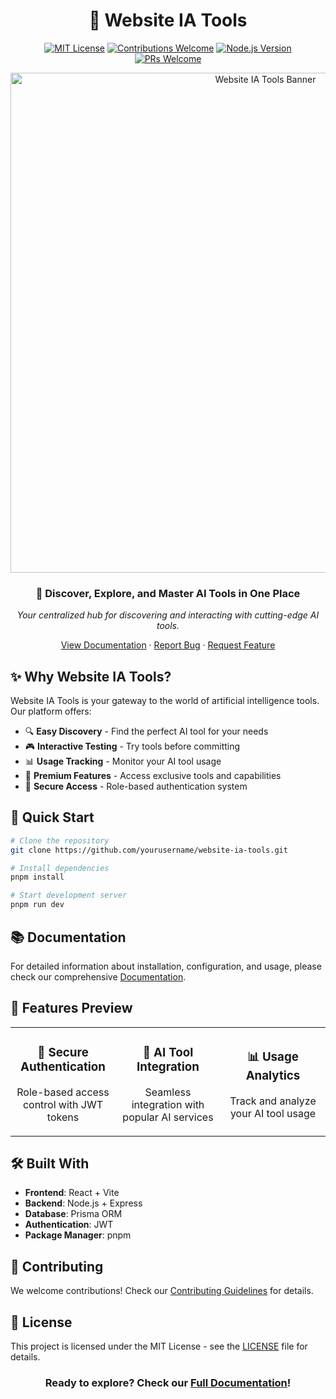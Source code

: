 <div align="center">

# 🚀 Website IA Tools

[![MIT License](https://img.shields.io/badge/License-MIT-green.svg)](https://choosealicense.com/licenses/mit/)
[![Contributions Welcome](https://img.shields.io/badge/contributions-welcome-brightgreen.svg?style=flat)](INSTRUCTIONS.md#-contributing)
[![Node.js Version](https://img.shields.io/badge/node-%3E%3D16-brightgreen)](https://nodejs.org)
[![PRs Welcome](https://img.shields.io/badge/PRs-welcome-brightgreen.svg)](INSTRUCTIONS.md#-contributing)

<a href="INSTRUCTIONS.md">
  <img src="https://github-production-user-asset-6210df.s3.amazonaws.com/17334377/254500419-99678a3e-c7d2-4133-9bf1-7b6bff4a2117.png" alt="Website IA Tools Banner" width="800"/>
</a>

### 🎯 Discover, Explore, and Master AI Tools in One Place

*Your centralized hub for discovering and interacting with cutting-edge AI tools.*

[View Documentation](INSTRUCTIONS.md) · [Report Bug](issues) · [Request Feature](issues)

</div>

## ✨ Why Website IA Tools?

Website IA Tools is your gateway to the world of artificial intelligence tools. Our platform offers:

- 🔍 **Easy Discovery** - Find the perfect AI tool for your needs
- 🎮 **Interactive Testing** - Try tools before committing
- 📊 **Usage Tracking** - Monitor your AI tool usage
- 🌟 **Premium Features** - Access exclusive tools and capabilities
- 🔐 **Secure Access** - Role-based authentication system

## 🚦 Quick Start

```bash
# Clone the repository
git clone https://github.com/yourusername/website-ia-tools.git

# Install dependencies
pnpm install

# Start development server
pnpm run dev
```

## 📚 Documentation

For detailed information about installation, configuration, and usage, please check our comprehensive [Documentation](INSTRUCTIONS.md).

## 🌟 Features Preview

<div align="center">
<table>
<tr>
<td width="33%">
<h3 align="center">🔐 Secure Authentication</h3>
<p align="center">Role-based access control with JWT tokens</p>
</td>
<td width="33%">
<h3 align="center">🎯 AI Tool Integration</h3>
<p align="center">Seamless integration with popular AI services</p>
</td>
<td width="33%">
<h3 align="center">📊 Usage Analytics</h3>
<p align="center">Track and analyze your AI tool usage</p>
</td>
</tr>
</table>
</div>

## 🛠️ Built With

- **Frontend**: React + Vite
- **Backend**: Node.js + Express
- **Database**: Prisma ORM
- **Authentication**: JWT
- **Package Manager**: pnpm

## 🤝 Contributing

We welcome contributions! Check our [Contributing Guidelines](INSTRUCTIONS.md#-contributing) for details.

## 📝 License

This project is licensed under the MIT License - see the [LICENSE](LICENSE) file for details.

<div align="center">

### Ready to explore? Check our [Full Documentation](INSTRUCTIONS.md)!

</div> 